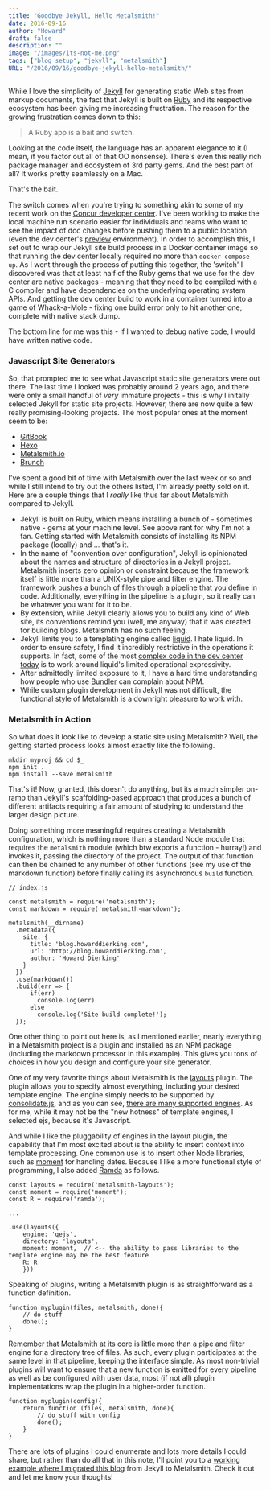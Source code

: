 ```yaml
---
title: "Goodbye Jekyll, Hello Metalsmith!"
date: 2016-09-16
author: "Howard"
draft: false
description: ""
image: "/images/its-not-me.png"
tags: ["blog setup", "jekyll", "metalsmith"]
URL: "/2016/09/16/goodbye-jekyll-hello-metalsmith/"
---
```


While I love the simplicity of [Jekyll](https://jekyllrb.com/) for generating static Web sites from markup documents, the fact that Jekyll is built on [Ruby](https://www.ruby-lang.org/en/) and its respective ecosystem has been giving me increasing frustration. The reason for the growing frustration comes down to this:

> A Ruby app is a bait and switch.

Looking at the code itself, the language has an apparent elegance to it (I mean, if you factor out all of that OO nonsense). There's even this really rich package manager and ecosystem of 3rd party gems. And the best part of all? It works pretty seamlessly on a Mac.

That's the bait.

The switch comes when you're trying to something akin to some of my recent work on the [Concur developer center](https://developer.concur.com). I've been working to make the local machine run scenario easier for individuals and teams who want to see the impact of doc changes before pushing them to a public location (even the dev center's [preview](https://preview.developer.concur.com) environment). In order to accomplish this, I set out to wrap our Jekyll site build process in a Docker container image so that running the dev center locally required no more than `docker-compose up`. As I went through the process of putting this together, the 'switch' I discovered was that at least half of the Ruby gems that we use for the dev center are native packages - meaning that they need to be compiled with a C compiler and have dependencies on the underlying operating system APIs. And getting the dev center build to work in a container turned into a game of Whack-a-Mole - fixing one build error only to hit another one, complete with native stack dump.

The bottom line for me was this - if I wanted to debug native code, I would have written native code.

### Javascript Site Generators

So, that prompted me to see what Javascript static site generators were out there. The last time I looked was probably around 2 years ago, and there were only a small handful of _very_ immature projects - this is why I initally selected Jekyll for static site projects. However, there are now quite a few really promising-looking projects. The most popular ones at the moment seem to be:

* [GitBook](https://www.gitbook.com/)
* [Hexo](https://hexo.io/)
* [Metalsmith.io](http://www.metalsmith.io/)
* [Brunch](https://github.com/brunch/brunch)

I've spent a good bit of time with Metalsmith over the last week or so and while I still intend to try out the others listed, I'm already pretty sold on it. Here are a couple things that I _really_ like thus far about Metalsmith compared to Jekyll.

* Jekyll is built on Ruby, which means installing a bunch of - sometimes native - gems at your machine level. See above rant for why I'm not a fan. Getting started with Metalsmith consists of installing its NPM package (locally) and ... that's it.
* In the name of "convention over configuration", Jekyll is opinionated about the names and structure of directories in a Jekyll project. Metalsmith inserts zero opinion or constraint because the framework itself is little more than a UNIX-style pipe and filter engine. The framework pushes a bunch of files through a pipeline that you define in code. Additionally, everything in the pipeline is a plugin, so it really can be whatever you want for it to be.
* By extension, while Jekyll clearly allows you to build any kind of Web site, its conventions remind you (well, me anyway) that it was created for building blogs. Metalsmith has no such feeling.
* Jekyll limits you to a templating engine called [liquid](https://shopify.github.io/liquid/). I hate liquid. In order to ensure safety, I find it incredibly restrictive in the operations it supports. In fact, some of the most [complex code in the dev center today](https://github.com/concur/developer.concur.com/blob/preview/_includes/left-navigation.html) is to work around liquid's limited operational expressivity.
* After admittedly limited exposure to it, I have a hard time understanding how people who use [Bundler](http://bundler.io/) can complain about NPM.
* While custom plugin development in Jekyll was not difficult, the functional style of Metalsmith is a downright pleasure to work with.

### Metalsmith in Action

So what does it look like to develop a static site using Metalsmith? Well, the getting started process looks almost exactly like the following.

```
mkdir myproj && cd $_
npm init .
npm install --save metalsmith
```

That's it! Now, granted, this doesn't do anything, but its a much simpler on-ramp than Jekyll's scaffolding-based approach that produces a bunch of different artifacts requiring a fair amount of studying to understand the larger design picture.

Doing something more meaningful requires creating a Metalsmith configuration, which is nothing more than a standard Node module that requires the `metalsmith` module (which btw exports a function - hurray!) and invokes it, passing the directory of the project. The output of that function can then be chained to any number of other functions (see my use of the markdown function) before finally calling its asynchronous `build` function.

```
// index.js

const metalsmith = require('metalsmith');
const markdown = require('metalsmith-markdown');

metalsmith(__dirname)
  .metadata({
    site: {
      title: 'blog.howarddierking.com',
      url: 'http://blog.howarddierking.com',
      author: 'Howard Dierking'
    }
  })
  .use(markdown())
  .build(err => {
	  if(err)
	    console.log(err)
	  else
	    console.log('Site build complete!');
  });
```

One other thing to point out here is, as I mentioned earlier, nearly everything in a Metalsmith project is a plugin and installed as an NPM package (including the markdown processor in this example). This gives you tons of choices in how you design and configure your site generator.

One of my very favorite things about Metalsmith is the [layouts](https://github.com/superwolff/metalsmith-layouts) plugin. The plugin allows you to specify almost everything, including your desired template engine. The engine simply needs to be supported by [consolidate.js](https://github.com/tj/consolidate.js), and as you can see, [there are many supported engines](https://github.com/tj/consolidate.js#supported-template-engines). As for me, while it may not be the "new hotness" of template engines, I selected ejs, because it's Javascript.

And while I like the pluggability of engines in the layout plugin, the capability that I'm most excited about is the ability to insert context into template processing. One common use is to insert other Node libraries, such as [moment](http://momentjs.com/) for handling dates. Because I like a more functional style of programming, I also added [Ramda](http://ramdajs.com/) as follows.

```
const layouts = require('metalsmith-layouts');
const moment = require('moment');
const R = require('ramda');

...

.use(layouts({
	engine: 'qejs',
	directory: 'layouts',
	moment: moment,  // <-- the ability to pass libraries to the template engine may be the best feature
	R: R
	}))
```

Speaking of plugins, writing a Metalsmith plugin is as straightforward as a function definition.

```
function myplugin(files, metalsmith, done){
	// do stuff
	done();
}
```

Remember that Metalsmith at its core is little more than a pipe and filter engine for a directory tree of files. As such, every plugin participates at the same level in that pipeline, keeping the interface simple. As most non-trivial plugins will want to ensure that a new function is emitted for every pipeline as well as be configured with user data, most (if not all) plugin implementations wrap the plugin in a higher-order function.

```
function myplugin(config){
	return function (files, metalsmith, done){
		// do stuff with config
		done();
	}
}
```

There are lots of plugins I could enumerate and lots more details I could share, but rather than do all that in this note, I'll point you to a [working example where I migrated this blog](https://github.com/howarddierking/blog.howarddierking.com) from Jekyll to Metalsmith. Check it out and let me know your thoughts!
